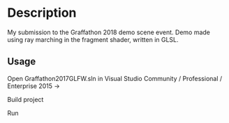# Description
My submission to the Graffathon 2018 demo scene event. Demo made using ray marching in the fragment shader, written in GLSL.

## Usage
Open Graffathon2017GLFW.sln in Visual Studio Community / Professional / Enterprise 2015 ->

Build project

Run 

